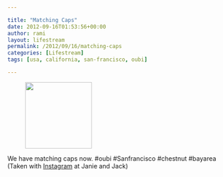 ```yaml
---

title: "Matching Caps"
date: 2012-09-16T01:53:56+00:00
author: rami
layout: lifestream 
permalink: /2012/09/16/matching-caps
categories: [Lifestream]
tags: [usa, california, san-francisco, oubi]

---
```


<div id='gallery-78' class='gallery galleryid-1800 gallery-columns-3 gallery-size-thumbnail'>
  <figure class='gallery-item'> 
  
  <div class='gallery-icon landscape'>
    <a href='http://139.59.20.41/2012/09/16/we-have-matching-caps-now-oubi-sanfrancisco/attachment/1801/'><img width="150" height="150" src="http://139.59.20.41/wp-content/uploads/2012/09/tumblr_maf6lx4NtQ1qb4qlko1_1280-150x150.jpg" class="attachment-thumbnail size-thumbnail" alt="" srcset="http://139.59.20.41/wp-content/uploads/2012/09/tumblr_maf6lx4NtQ1qb4qlko1_1280-150x150.jpg 150w, http://139.59.20.41/wp-content/uploads/2012/09/tumblr_maf6lx4NtQ1qb4qlko1_1280-300x300.jpg 300w, http://139.59.20.41/wp-content/uploads/2012/09/tumblr_maf6lx4NtQ1qb4qlko1_1280-100x100.jpg 100w, http://139.59.20.41/wp-content/uploads/2012/09/tumblr_maf6lx4NtQ1qb4qlko1_1280.jpg 612w" sizes="100vw" /></a>
  </div></figure>
</div>

We have matching caps now. #oubi #Sanfrancisco #chestnut #bayarea (Taken with [Instagram](http://instagram.com) at Janie and Jack)
